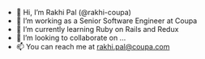 - 👋 Hi, I’m Rakhi Pal (@rakhi-coupa)
- 👀 I’m working as a Senior Software Engineer at Coupa
- 🌱 I’m currently learning Ruby on Rails and Redux
- 💞️ I’m looking to collaborate on ...
- 📫 You can reach me at rakhi.pal@coupa.com

<!---
rakhi-coupa/rakhi-coupa is a ✨ special ✨ repository because its `README.md` (this file) appears on your GitHub profile.
You can click the Preview link to take a look at your changes.
--->
